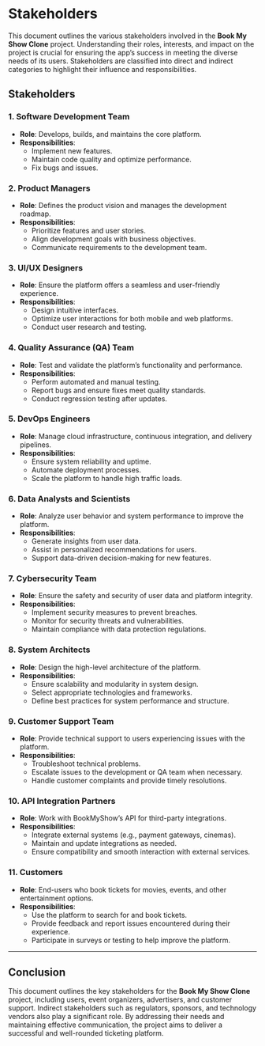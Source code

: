 # Stakeholders  
This document outlines the various stakeholders involved in the **Book My Show Clone** project. Understanding their roles, interests, and impact on the project is crucial for ensuring the app’s success in meeting the diverse needs of its users. Stakeholders are classified into direct and indirect categories to highlight their influence and responsibilities.

## Stakeholders

### 1. Software Development Team
- **Role**: Develops, builds, and maintains the core platform.
- **Responsibilities**:
  - Implement new features.
  - Maintain code quality and optimize performance.
  - Fix bugs and issues.

### 2. Product Managers
- **Role**: Defines the product vision and manages the development roadmap.
- **Responsibilities**:
  - Prioritize features and user stories.
  - Align development goals with business objectives.
  - Communicate requirements to the development team.

### 3. UI/UX Designers
- **Role**: Ensure the platform offers a seamless and user-friendly experience.
- **Responsibilities**:
  - Design intuitive interfaces.
  - Optimize user interactions for both mobile and web platforms.
  - Conduct user research and testing.

### 4. Quality Assurance (QA) Team
- **Role**: Test and validate the platform’s functionality and performance.
- **Responsibilities**:
  - Perform automated and manual testing.
  - Report bugs and ensure fixes meet quality standards.
  - Conduct regression testing after updates.

### 5. DevOps Engineers
- **Role**: Manage cloud infrastructure, continuous integration, and delivery pipelines.
- **Responsibilities**:
  - Ensure system reliability and uptime.
  - Automate deployment processes.
  - Scale the platform to handle high traffic loads.

### 6. Data Analysts and Scientists
- **Role**: Analyze user behavior and system performance to improve the platform.
- **Responsibilities**:
  - Generate insights from user data.
  - Assist in personalized recommendations for users.
  - Support data-driven decision-making for new features.

### 7. Cybersecurity Team
- **Role**: Ensure the safety and security of user data and platform integrity.
- **Responsibilities**:
  - Implement security measures to prevent breaches.
  - Monitor for security threats and vulnerabilities.
  - Maintain compliance with data protection regulations.

### 8. System Architects
- **Role**: Design the high-level architecture of the platform.
- **Responsibilities**:
  - Ensure scalability and modularity in system design.
  - Select appropriate technologies and frameworks.
  - Define best practices for system performance and structure.

### 9. Customer Support Team
- **Role**: Provide technical support to users experiencing issues with the platform.
- **Responsibilities**:
  - Troubleshoot technical problems.
  - Escalate issues to the development or QA team when necessary.
  - Handle customer complaints and provide timely resolutions.

### 10. API Integration Partners
- **Role**: Work with BookMyShow’s API for third-party integrations.
- **Responsibilities**:
  - Integrate external systems (e.g., payment gateways, cinemas).
  - Maintain and update integrations as needed.
  - Ensure compatibility and smooth interaction with external services.

### 11. Customers
- **Role**: End-users who book tickets for movies, events, and other entertainment options.
- **Responsibilities**:
  - Use the platform to search for and book tickets.
  - Provide feedback and report issues encountered during their experience.
  - Participate in surveys or testing to help improve the platform.
---

## Conclusion  
This document outlines the key stakeholders for the **Book My Show Clone** project, including users, event organizers, advertisers, and customer support. Indirect stakeholders such as regulators, sponsors, and technology vendors also play a significant role. By addressing their needs and maintaining effective communication, the project aims to deliver a successful and well-rounded ticketing platform.  
